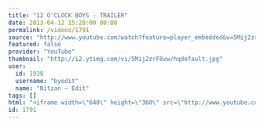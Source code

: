 ```yaml
---
title: "12 O'CLOCK BOYS - TRAILER"
date: 2013-04-12 15:28:00 00:00
permalink: /videos/1791
source: "http://www.youtube.com/watch?feature=player_embedded&v=5Mij2zrF8vw"
featured: false
provider: "YouTube"
thumbnail: "http://i2.ytimg.com/vi/5Mij2zrF8vw/hqdefault.jpg"
user:
  id: 1930
  username: "byedit"
  name: "Nitzan — Edit"
tags: []
html: "<iframe width=\"640\" height=\"360\" src=\"http://www.youtube.com/embed/5Mij2zrF8vw?wmode=transparent&feature=oembed\" frameborder=\"0\" allowfullscreen></iframe>"
id: 1791
---
```


